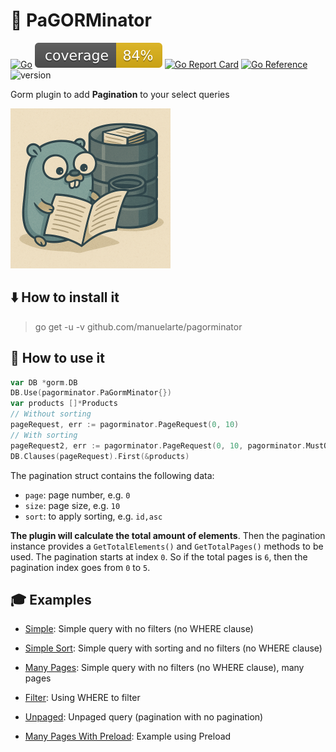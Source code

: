 # 📃 PaGORMinator

[![Go](https://github.com/manuelarte/pagorminator/actions/workflows/go.yml/badge.svg)](https://github.com/manuelarte/pagorminator/actions/workflows/go.yml)
![coverage](https://raw.githubusercontent.com/manuelarte/pagorminator/badges/.badges/main/coverage.svg)
[![Go Report Card](https://goreportcard.com/badge/github.com/manuelarte/pagorminator)](https://goreportcard.com/report/github.com/manuelarte/pagorminator)
[![Go Reference](https://pkg.go.dev/badge/github.com/manuelarte/pagorminator.svg)](https://pkg.go.dev/github.com/manuelarte/pagorminator)
![version](https://img.shields.io/github/v/release/manuelarte/pagorminator)

Gorm plugin to add **Pagination** to your select queries

<img src="pagorminator_logo.png" alt="logo" width="256" height="256"/>

## ⬇️ How to install it

> go get -u -v github.com/manuelarte/pagorminator

## 🎯 How to use it

```go
var DB *gorm.DB
DB.Use(pagorminator.PaGormMinator{})
var products []*Products
// Without sorting
pageRequest, err := pagorminator.PageRequest(0, 10)
// With sorting
pageRequest2, err := pagorminator.PageRequest(0, 10, pagorminator.MustOrder("id", pagorminator.DESC))
DB.Clauses(pageRequest).First(&products)
```

The pagination struct contains the following data:

+ `page`: page number, e.g. `0`
+ `size`: page size, e.g. `10`
+ `sort`: to apply sorting, e.g. `id,asc`

**The plugin will calculate the total amount of elements**.
Then the pagination instance  provides a `GetTotalElements()` and `GetTotalPages()` methods to be used.
The pagination starts at index `0`. So if the total pages is `6`, then the pagination index goes from `0` to `5`.

## 🎓 Examples

+ [Simple](./examples/simple/main.go): Simple query with no filters (no WHERE clause)

+ [Simple Sort](./examples/simple-sort/main.go): Simple query with sorting and no filters (no WHERE clause)

+ [Many Pages](./examples/many-pages/main.go): Simple query with no filters (no WHERE clause), many pages

+ [Filter](./examples/filter/main.go): Using WHERE to filter

+ [Unpaged](./examples/unpaged/main.go): Unpaged query (pagination with no pagination)

+ [Many Pages With Preload](./examples/many-pages-preload/main.go): Example using Preload

